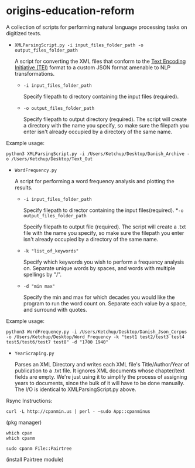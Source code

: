 # origins-education-reform

A collection of scripts for performing natural language processing tasks on digitized texts.
* ``XMLParsingScript.py -i input_files_folder_path -o output_files_folder_path``

    A script for converting the XML files that conform to the [Text Encoding Initiative (TEI)](http://www.tei-c.org/index.xml) format to a custom JSON format amenable to NLP transformations.
    * ``-i input_files_folder_path``

        Specify filepath to directory containing the input files (required).
    * ``-o output_files_folder_path``

        Specify filepath to output directory (required). The script will create a directory with the name you specify, so make sure the filepath you enter isn't already occupied by a directory of the same name.
    
Example usage:

    python3 XMLParsingScript.py -i /Users/Ketchup/Desktop/Danish_Archive -o /Users/Ketchup/Desktop/Text_Out
    
* ``WordFrequency.py``

    A script for performing a word frequency analysis and plotting the results.
    * ``-i input_files_folder_path``
        
        Specify filepath to director containing the input files(required).
    *``-o output_files_folder_path``
    
        Specify filepath to output file (required). The script will create a .txt file with the name you specify, so make sure the filepath you enter isn't already occupied by a directory of the same name.
        
    * ``-k "list_of_keywords" ``
    
        Specify which keywords you wish to perform a frequency analysis on. Separate unique words by spaces, and words with multiple spellings by "/".
        
    * ``-d "min max" ``
    
        Specify the min and max for which decades you would like the program to run the word count on. Separate each value by a space, and surround with quotes.
        
Example usage:

    python3 WordFrequency.py -i /Users/Ketchup/Desktop/Danish_Json_Corpus -o /Users/Ketchup/Desktop/Word_Frequency -k "test1 test2/test3 test4 test5/test6/test7 test8" -d "1700 1940"

* ``YearScraping.py``
    
    Parses an XML Directory and writes each XML file's Title/Author/Year of publication to a .txt file. It ignores XML documents whose chapter/text fields are empty. We're just using it to simplify the process of assigning years to documents, since the bulk of it will have to be done manually. The I/O is identical to XMLParsingScript.py above.

Rsync Instructions:

    curl -L http://cpanmin.us | perl - —sudo App::cpanminus 
(pkg manager)

    which cpan 
    which cpanm

    sudo cpanm File::Pairtree
(install Pairtree module)
